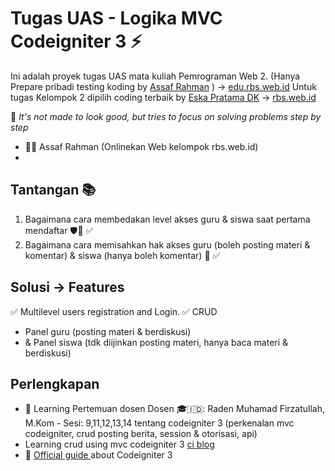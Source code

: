 # Tugas UAS - Logika MVC Codeigniter 3 ⚡️ 

Ini adalah proyek tugas UAS mata kuliah Pemrograman Web 2. (Hanya Prepare pribadi testing koding by [Assaf Rahman](https://github.com/afrahman23/ciblog-edukasi) ) -> [edu.rbs.web.id](/https://edu.rbs.web.id/)
Untuk tugas Kelompok 2 dipilih coding terbaik by [Eska Pratama DK](https://github.com/afrahman23/uaspemweb2) -> [rbs.web.id](https://rbs.web.id/)

🎯 _It's not made to look good, but tries to focus on solving problems step by step_

- 👨‍💻 Assaf Rahman (Onlinekan Web kelompok rbs.web.id)
- 
## Tantangan 📚
1. Bagaimana cara membedakan level akses guru & siswa saat pertama mendaftar 🛡🔐 ✅
2. Bagaimana cara memisahkan hak akses guru (boleh posting materi & komentar) & siswa (hanya boleh komentar) 📝 ✅


## Solusi -> Features
✅ Multilevel users registration and Login.
✅ CRUD
 - Panel guru (posting materi & berdiskusi) 
 - & Panel siswa (tdk diijinkan posting materi, hanya baca materi & berdiskusi)

## Perlengkapan
- 📖 Learning Pertemuan dosen Dosen 🎓🇮🇩: Raden Muhamad Firzatullah, M.Kom - Sesi: 9,11,12,13,14 tentang codeigniter 3 (perkenalan mvc codeigniter, crud posting berita, session & otorisasi, api)
- Learning crud using mvc codeigniter 3 [ci blog](https://github.com/bradtraversy/ciblog) 
- 📕 [Official guide ](https://www.codeigniter.com/userguide3/tutorial/static_pages.html) about Codeigniter 3


